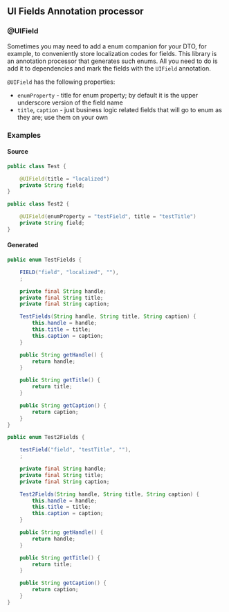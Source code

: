 ## UI Fields Annotation processor

### @UIField

Sometimes you may need to add a enum companion for your DTO, for example, to conveniently store localization codes for
fields. This library is an annotation processor that generates such enums. All you need to do is add it to dependencies and mark the
fields with the `UIField` annotation. 

`@UIField` has the following properties:
* `enumProperty` - title for enum property; by default it is the upper underscore version of the field name
* `title`, `caption` - just business logic related fields that will go to enum as they are; use them on your own

### Examples

#### Source

```java
public class Test {

    @UIField(title = "localized")
    private String field;
}

public class Test2 {

    @UIField(enumProperty = "testField", title = "testTitle")
    private String field;
}
```

#### Generated

```java
public enum TestFields {

    FIELD("field", "localized", ""),
    ;

    private final String handle;
    private final String title;
    private final String caption;

    TestFields(String handle, String title, String caption) {
        this.handle = handle;
        this.title = title;
        this.caption = caption;
    }

    public String getHandle() {
        return handle;
    }

    public String getTitle() {
        return title;
    }

    public String getCaption() {
        return caption;
    }
}

public enum Test2Fields {

    testField("field", "testTitle", ""),
    ;

    private final String handle;
    private final String title;
    private final String caption;

    Test2Fields(String handle, String title, String caption) {
        this.handle = handle;
        this.title = title;
        this.caption = caption;
    }

    public String getHandle() {
        return handle;
    }

    public String getTitle() {
        return title;
    }

    public String getCaption() {
        return caption;
    }
}
```
